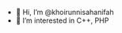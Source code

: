 - 👋 Hi, I’m @khoirunnisahanifah
- 👀 I’m interested in C++, PHP

<!---
khoirunnisahanifah/khoirunnisahanifah is a ✨ special ✨ repository because its `README.md` (this file) appears on your GitHub profile.
You can click the Preview link to take a look at your changes.
--->
